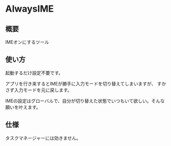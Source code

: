 # AlwaysIME

## 概要
IMEオンにするツール

## 使い方
起動するだけ設定不要です。

アプリを行き来するとIMEが勝手に入力モードを切り替えてしまいますが、
すかさず入力モードを元に戻します。

IMEの設定はグローバルで、自分が切り替えた状態でいつもいて欲しい。そんな願いを叶えます。

## 仕様
タスクマネージャーには効きません。
